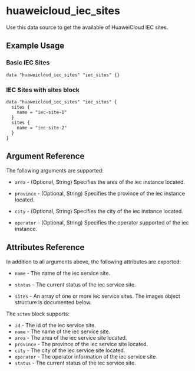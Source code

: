 # huaweicloud\_iec\_sites

Use this data source to get the available of HuaweiCloud IEC sites.

## Example Usage

### Basic IEC Sites

```hcl
data "huaweicloud_iec_sites" "iec_sites" {}
```

### IEC Sites with sites block
```hcl
data "huaweicloud_iec_sites" "iec_sites" {
  sites {
    name = "iec-site-1"
  }
  sites {
    name = "iec-site-2"
  }
}
```

## Argument Reference

The following arguments are supported:
 
* `area` - (Optional, String) Specifies the area of the iec instance located.

* `province` - (Optional, String) Specifies the province of the iec instance 
    located.

* `city` - (Optional, String) Specifies the city of the iec instance located. 

* `operator` - (Optional, String) Specifies the operator supported of the iec 
    instance.

## Attributes Reference

In addition to all arguments above, the following attributes are exported:

* `name` - The name of the iec service site.

* `status` - The current status of the iec service site.

* `sites` - An array of one or more iec service sites.
    The images object structure is documented below.

The `sites` block supports:

* `id` - The id of the iec service site.
* `name` - The name of the iec service site.
* `area` - The area of the iec service site located.
* `province` - The province of the iec service site located.
* `city` - The city of the iec service site located.
* `operator` - The operator information of the iec service site.
* `status` - The current status of the iec service site.
